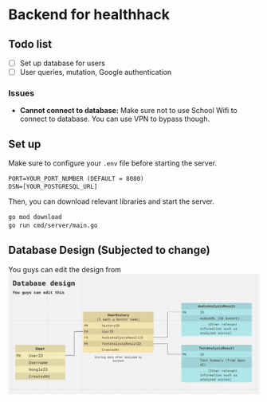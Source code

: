 # Backend for healthhack 
## Todo list
- [ ] Set up database for users
- [ ] User queries, mutation, Google authentication
### Issues
- **Cannot connect to database:** Make sure not to use School Wifi to connect to database. You can use VPN to bypass though.
## Set up
Make sure to configure your `.env` file before starting the server.
```
PORT=YOUR_PORT_NUMBER (DEFAULT = 8080)
DSN=[YOUR_POSTGRESQL_URL]
```
Then, you can download relevant libraries and start the server.
``` bash
go mod download
go run cmd/server/main.go
```
## Database Design (Subjected to change)
You guys can edit the design from 
![alt text](figure/database.png)